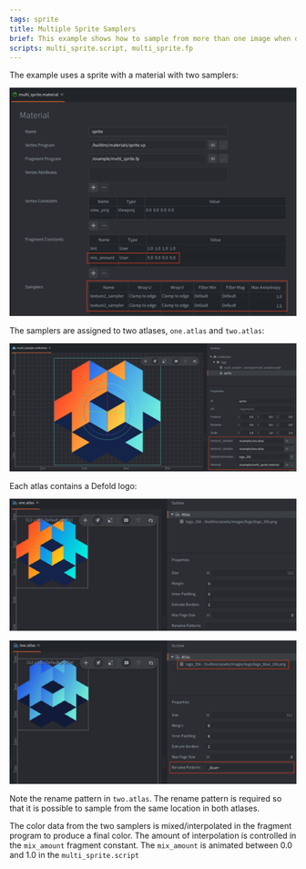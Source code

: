 ```yaml
---
tags: sprite
title: Multiple Sprite Samplers
brief: This example shows how to sample from more than one image when drawing a sprite
scripts: multi_sprite.script, multi_sprite.fp
---
```


The example uses a sprite with a material with two samplers:

![](example/multi_sprite_material.png)

The samplers are assigned to two atlases, `one.atlas` and `two.atlas`:

![](example/multi_sample_collection.png)

Each atlas contains a Defold logo:

![](example/one_atlas.png)

![](example/two_atlas.png)

Note the rename pattern in `two.atlas`. The rename pattern is required so that it is possible to sample from the same location in both atlases. 

The color data from the two samplers is mixed/interpolated in the fragment program to produce a final color. The amount of interpolation is controlled in the `mix_amount` fragment constant. The `mix_amount` is animated between 0.0 and 1.0 in the `multi_sprite.script`
